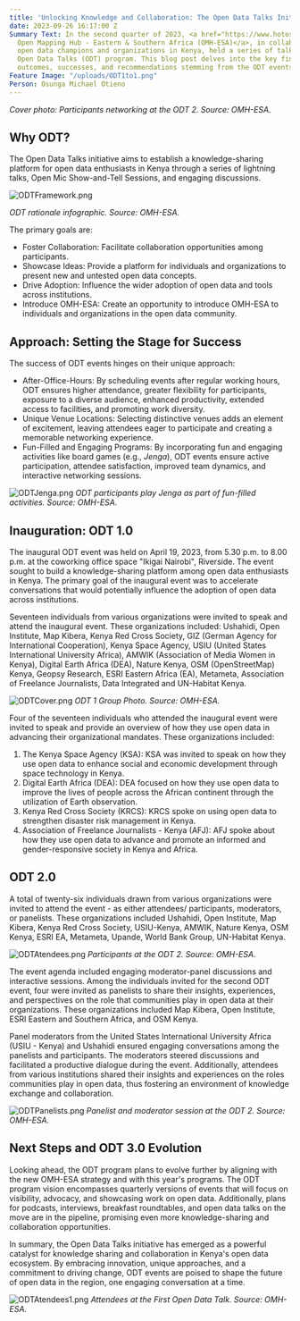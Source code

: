 ```yaml
---
title: 'Unlocking Knowledge and Collaboration: The Open Data Talks Initiative'
date: 2023-09-26 16:17:00 Z
Summary Text: In the second quarter of 2023, <a href="https://www.hotosm.org/hubs/open-mapping-hub-eastern-and-southern-africa">HOT’s
  Open Mapping Hub - Eastern & Southern Africa (OMH-ESA)</a>, in collaboration with
  open data champions and organizations in Kenya, held a series of talks under the
  Open Data Talks (ODT) program. This blog post delves into the key findings, challenges,
  outcomes, successes, and recommendations stemming from the ODT events.
Feature Image: "/uploads/ODT1to1.png"
Person: Osunga Michael Otieno
---
```


*Cover photo: Participants networking at the ODT 2. Source: OMH-ESA.*

## Why ODT?

The Open Data Talks initiative aims to establish a knowledge-sharing platform for open data enthusiasts in Kenya through a series of lightning talks, Open Mic Show-and-Tell Sessions, and engaging discussions. 

![ODTFramework.png](/uploads/ODTFramework.png)

*ODT rationale infographic. Source: OMH-ESA.*

The primary goals are:
* Foster Collaboration: Facilitate collaboration opportunities among participants.
* Showcase Ideas: Provide a platform for individuals and organizations to present new and untested open data concepts.
* Drive Adoption: Influence the wider adoption of open data and tools across institutions.
* Introduce OMH-ESA: Create an opportunity to introduce OMH-ESA to individuals and organizations in the open data community.

## Approach: Setting the Stage for Success

The success of ODT events hinges on their unique approach:
* After-Office-Hours: By scheduling events after regular working hours, ODT ensures higher attendance, greater flexibility for participants, exposure to a diverse audience, enhanced productivity, extended access to facilities, and promoting work diversity.
* Unique Venue Locations: Selecting distinctive venues adds an element of excitement, leaving attendees eager to participate and creating a memorable networking experience.
* Fun-Filled and Engaging Programs: By incorporating fun and engaging activities like board games (e.g., *Jenga*), ODT events ensure active participation, attendee satisfaction, improved team dynamics, and interactive networking sessions.

![ODTJenga.png](/uploads/ODTJenga.png)
*ODT participants play Jenga as part of fun-filled activities. Source: OMH-ESA.*

## Inauguration: ODT 1.0

The inaugural ODT event was held on April 19, 2023, from 5.30 p.m. to 8.00 p.m. at the coworking office space "Ikigai Nairobi", Riverside. The event sought to build a knowledge-sharing platform among open data enthusiasts in Kenya. The primary goal of the inaugural event was to accelerate conversations that would potentially influence the adoption of open data across institutions.

Seventeen individuals from various organizations were invited to speak and attend the inaugural event. These organizations included: Ushahidi, Open Institute, Map Kibera, Kenya Red Cross Society, GIZ (German Agency for International Cooperation), Kenya Space Agency, USIU (United States International University Africa), AMWIK (Association of Media Women in Kenya), Digital Earth Africa (DEA), Nature Kenya, OSM (OpenStreetMap) Kenya, Geopsy Research, ESRI Eastern Africa (EA), Metameta, Association of Freelance Journalists, Data Integrated and UN-Habitat Kenya.

![ODTCover.png](/uploads/ODTCover.png)
*ODT 1 Group Photo. Source: OMH-ESA.*

Four of the seventeen individuals who attended the inaugural event were invited to speak and provide an overview of how they use open data in advancing their organizational mandates. These organizations included:

1. The Kenya Space Agency (KSA): KSA was invited to speak on how they use open data to enhance social and economic development through space technology in Kenya.
2. Digital Earth Africa (DEA): DEA focused on how they use open data to improve the lives of people across the African continent through the utilization of Earth observation.
3. Kenya Red Cross Society (KRCS): KRCS spoke on using open data to strengthen disaster risk management in Kenya.
4. Association of Freelance Journalists - Kenya (AFJ): AFJ spoke about how they use open data to advance and promote an informed and gender-responsive society in Kenya and Africa.

## ODT 2.0

A total of twenty-six individuals drawn from various organizations were invited to attend the event - as either attendees/ participants, moderators, or panelists. These organizations included Ushahidi, Open Institute, Map Kibera, Kenya Red Cross Society, USIU-Kenya, AMWIK, Nature Kenya, OSM Kenya, ESRI EA, Metameta, Upande, World Bank Group, UN-Habitat Kenya.

![ODTAtendees.png](/uploads/ODTAtendees.png)
*Participants at the ODT 2. Source: OMH-ESA.*

The event agenda included engaging moderator-panel discussions and interactive sessions. Among the individuals invited for the second ODT event, four were invited as panelists to share their insights, experiences, and perspectives on the role that communities play in open data at their organizations. These organizations included Map Kibera, Open Institute, ESRI Eastern and Southern Africa, and OSM Kenya.

Panel moderators from the United States International University Africa (USIU - Kenya) and Ushahidi ensured engaging conversations among the panelists and participants. The moderators steered discussions and facilitated a productive dialogue during the event. Additionally, attendees from various institutions shared their insights and experiences on the roles communities play in open data, thus fostering an environment of knowledge exchange and collaboration.

![ODTPanelists.png](/uploads/ODTPanelists.png)
*Panelist and moderator session at the ODT 2. Source: OMH-ESA.*

## Next Steps and ODT 3.0 Evolution

Looking ahead, the ODT program plans to evolve further by aligning with the new OMH-ESA strategy and with this year's programs. The ODT program vision encompasses quarterly versions of events that will focus on visibility, advocacy, and showcasing work on open data. Additionally, plans for podcasts, interviews, breakfast roundtables, and open data talks on the move are in the pipeline, promising even more knowledge-sharing and collaboration opportunities.

In summary, the Open Data Talks initiative has emerged as a powerful catalyst for knowledge sharing and collaboration in Kenya's open data ecosystem. By embracing innovation, unique approaches, and a commitment to driving change, ODT events are poised to shape the future of open data in the region, one engaging conversation at a time.

![ODTAtendees1.png](/uploads/ODTAtendees1.png)
*Attendees at the First Open Data Talk. Source: OMH-ESA.*